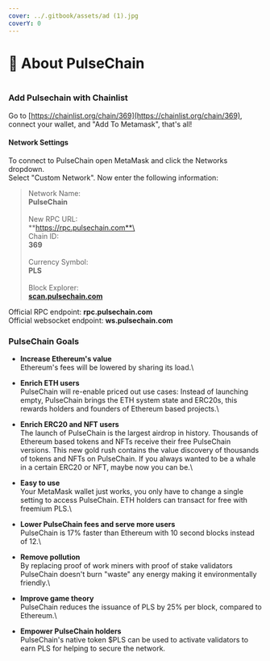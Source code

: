 ```yaml
---
cover: ../.gitbook/assets/ad (1).jpg
coverY: 0
---
```


# 💖 About PulseChain

<figure><img src="../.gitbook/assets/clean.png" alt=""><figcaption></figcaption></figure>

### Add Pulsechain with Chainlist

Go to [https://chainlist.org/chain/369](https://chainlist.org/chain/369), connect your wallet, and "Add To Metamask", that's all!

#### Network Settings

To connect to PulseChain open MetaMask and click the Networks dropdown.\
Select "Custom Network". Now enter the following information:

> Network Name:\
> **PulseChain**\
> \
> New RPC URL:\
> **https://rpc.pulsechain.com**\
> \
> Chain ID:\
> **369**\
> \
> Currency Symbol:\
> **PLS**\
> \
> Block Explorer:\
> [**scan.pulsechain.com**](https://scan.pulsechain.com/)

Official RPC endpoint: **rpc.pulsechain.com**\
Official websocket endpoint: **ws.pulsechain.com**

### PulseChain Goals

* **Increase Ethereum's value**\
  Ethereum's fees will be lowered by sharing its load.\

* **Enrich ETH users**\
  PulseChain will re-enable priced out use cases: Instead of launching empty, PulseChain brings the ETH system state and ERC20s, this rewards holders and founders of Ethereum based projects.\

* **Enrich ERC20 and NFT users**\
  The launch of PulseChain is the largest airdrop in history. Thousands of Ethereum based tokens and NFTs receive their free PulseChain versions. This new gold rush contains the value discovery of thousands of tokens and NFTs on PulseChain. If you always wanted to be a whale in a certain ERC20 or NFT, maybe now you can be.\

* **Easy to use**\
  Your MetaMask wallet just works, you only have to change a single setting to access PulseChain. ETH holders can transact for free with freemium PLS.\

* **Lower PulseChain fees and serve more users**\
  PulseChain is 17% faster than Ethereum with 10 second blocks instead of 12.\

* **Remove pollution**\
  By replacing proof of work miners with proof of stake validators PulseChain doesn't burn "waste" any energy making it environmentally friendly.\

* **Improve game theory**\
  PulseChain reduces the issuance of PLS by 25% per block, compared to Ethereum.\

* **Empower PulseChain holders**\
  PulseChain's native token $PLS can be used to activate validators to earn PLS for helping to secure the network.
